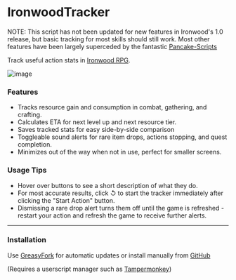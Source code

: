 # IronwoodTracker    
NOTE: This script has not been updated for new features in Ironwood's 1.0 release, but basic tracking for most skills should still work. Most other features have been largely superceded by the fantastic [Pancake-Scripts](https://greasyfork.org/en/scripts/475356-ironwood-rpg-pancake-scripts)

Track useful action stats in [Ironwood RPG](https://ironwoodrpg.com/).

![image](https://github.com/Desperer/IronwoodTracker/assets/2962354/aee5252a-2b7a-45b7-878d-d8e6ebad16c4)

### Features

- Tracks resource gain and consumption in combat, gathering, and crafting.
- Calculates ETA for next level up and next resource tier.
- Saves tracked stats for easy side-by-side comparison
- Toggleable sound alerts for rare item drops, actions stopping, and quest completion.
- Minimizes out of the way when not in use, perfect for smaller screens.

### Usage Tips

- Hover over buttons to see a short description of what they do.
- For most accurate results, click &#8634; to start the tracker immediately after clicking the "Start Action" button.
- Dismissing a rare drop alert turns them off until the game is refreshed - restart your action and refresh the game to receive further alerts.


---

### Installation

Use [GreasyFork](https://greasyfork.org/en/scripts/462653-ironwood-tracker) for automatic updates or install manually from [GitHub](https://raw.githubusercontent.com/Desperer/IronwoodTracker/main/IronwoodTracker.js)    

(Requires a userscript manager such as [Tampermonkey](https://chrome.google.com/webstore/detail/tampermonkey/dhdgffkkebhmkfjojejmpbldmpobfkfo))   


